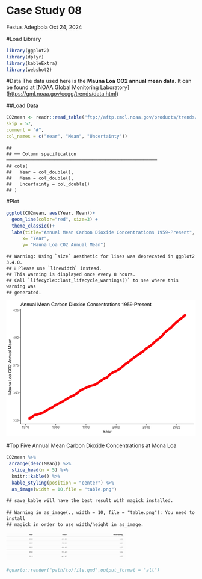 Case Study 08
================
Festus Adegbola
Oct 24, 2024

\#Load Library

``` r
library(ggplot2)
library(dplyr)
library(kableExtra)
library(webshot2)
```

\#Data The data used here is the **Mauna Loa CO2 annual mean data**. It
can be found at \[NOAA Global Monitoring Laboratory\]
(<https://gml.noaa.gov/ccgg/trends/data.html>)

\##Load Data

``` r
CO2mean <- readr::read_table("ftp://aftp.cmdl.noaa.gov/products/trends/co2/co2_annmean_mlo.txt", 
skip = 57,           
comment = "#",       
col_names = c("Year", "Mean", "Uncertainty"))
```

    ## 
    ## ── Column specification ────────────────────────────────────────────────────────
    ## cols(
    ##   Year = col_double(),
    ##   Mean = col_double(),
    ##   Uncertainty = col_double()
    ## )

\#Plot

``` r
ggplot(CO2mean, aes(Year, Mean))+
  geom_line(color="red", size=3) +
  theme_classic()+
  labs(title="Annual Mean Carbon Dioxide Concentrations 1959-Present",
      x= "Year",
      y= "Mauna Loa CO2 Annual Mean")
```

    ## Warning: Using `size` aesthetic for lines was deprecated in ggplot2 3.4.0.
    ## ℹ Please use `linewidth` instead.
    ## This warning is displayed once every 8 hours.
    ## Call `lifecycle::last_lifecycle_warnings()` to see where this warning was
    ## generated.

![](case_study_08_files/figure-gfm/unnamed-chunk-1-1.png)<!-- -->

\#Top Five Annual Mean Carbon Dioxide Concentrations at Mona Loa

``` r
CO2mean %>%
 arrange(desc(Mean)) %>%  
  slice_head(n = 5) %>%
  knitr::kable() %>%
  kable_styling(position = "center") %>%
  as_image(width = 10,file = "table.png")
```

    ## save_kable will have the best result with magick installed.

    ## Warning in as_image(., width = 10, file = "table.png"): You need to install
    ## magick in order to use width/height in as_image.

<img src="table.png" width="317" />

``` r
#quarto::render("path/to/file.qmd",output_format = "all")
```
